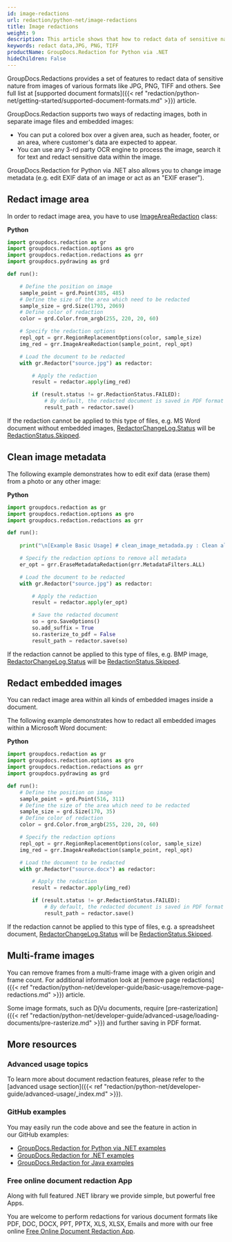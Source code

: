 ```yaml
---
id: image-redactions
url: redaction/python-net/image-redactions
title: Image redactions
weight: 9
description: This article shows that how to redact data of sensitive nature from images of various formats like JPG, PNG, TIFF and others.
keywords: redact data,JPG, PNG, TIFF
productName: GroupDocs.Redaction for Python via .NET
hideChildren: False
---
```

GroupDocs.Redactions provides a set of features to redact data of sensitive nature from images of various formats like JPG, PNG, TIFF and others. See full list at [supported document formats]({{< ref "redaction/python-net/getting-started/supported-document-formats.md" >}}) article.

GroupDocs.Redaction  supports two ways of redacting images, both in separate image files and embedded images:
*   You can put a colored box over a given area, such as header, footer, or an area, where customer's data are expected to appear.
*   You can use any 3-rd party OCR engine to process the image, search it for text and redact sensitive data within the image.   

GroupDocs.Redaction for Python via .NET also allows you to change image metadata (e.g. edit EXIF data of an image or act as an "EXIF eraser").

## Redact image area

In order to redact image area, you have to use [ImageAreaRedaction](https://reference.groupdocs.com/python-net/redaction/groupdocs.redaction.redactions/imagearearedaction) class:

**Python**

```python
import groupdocs.redaction as gr
import groupdocs.redaction.options as gro
import groupdocs.redaction.redactions as grr
import groupdocs.pydrawing as grd

def run():

    # Define the position on image
    sample_point = grd.Point(385, 485)
    # Define the size of the area which need to be redacted
    sample_size = grd.Size(1793, 2069)
    # Define color of redaction
    color = grd.Color.from_argb(255, 220, 20, 60)

    # Specify the redaction options
    repl_opt = grr.RegionReplacementOptions(color, sample_size)
    img_red = grr.ImageAreaRedaction(sample_point, repl_opt)

    # Load the document to be redacted
    with gr.Redactor("source.jpg") as redactor:

        # Apply the redaction
        result = redactor.apply(img_red)

        if (result.status != gr.RedactionStatus.FAILED):
            # By default, the redacted document is saved in PDF format
            result_path = redactor.save()
```

If the redaction cannot be applied to this type of files, e.g. MS Word document without embedded images, [RedactorChangeLog.Status](https://reference.groupdocs.com/python-net/redaction/groupdocs.redaction/redactorchangelog/properties/status) will be [RedactionStatus.Skipped](https://reference.groupdocs.com/python-net/redaction/groupdocs.redaction/redactionstatus).

## Clean image metadata

The following example demonstrates how to edit exif data (erase them) from a photo or any other image:

**Python**

```python
import groupdocs.redaction as gr
import groupdocs.redaction.options as gro
import groupdocs.redaction.redactions as grr

def run():
    
    print("\n[Example Basic Usage] # clean_image_metadada.py : Clean all image metadata")

    # Specify the redaction options to remove all metadata
    er_opt = grr.EraseMetadataRedaction(grr.MetadataFilters.ALL)

    # Load the document to be redacted
    with gr.Redactor("source.jpg") as redactor:

        # Apply the redaction
        result = redactor.apply(er_opt)

        # Save the redacted document
        so = gro.SaveOptions()
        so.add_suffix = True
        so.rasterize_to_pdf = False
        result_path = redactor.save(so)
```

If the redaction cannot be applied to this type of files, e.g. BMP image, [RedactorChangeLog.Status](https://reference.groupdocs.com/python-net/redaction/groupdocs.redaction/redactorchangelog/properties/status) will be [RedactionStatus.Skipped](https://reference.groupdocs.com/python-net/redaction/groupdocs.redaction/redactionstatus).

## Redact embedded images

You can redact image area within all kinds of embedded images inside a document. 

The following example demonstrates how to redact all embedded images within a Microsoft Word document:

**Python**

```python
import groupdocs.redaction as gr
import groupdocs.redaction.options as gro
import groupdocs.redaction.redactions as grr
import groupdocs.pydrawing as grd

def run():
    # Define the position on image
    sample_point = grd.Point(516, 311)
    # Define the size of the area which need to be redacted
    sample_size = grd.Size(170, 35)
    # Define color of redaction
    color = grd.Color.from_argb(255, 220, 20, 60)

    # Specify the redaction options
    repl_opt = grr.RegionReplacementOptions(color, sample_size)
    img_red = grr.ImageAreaRedaction(sample_point, repl_opt)

    # Load the document to be redacted
    with gr.Redactor("source.docx") as redactor:

        # Apply the redaction
        result = redactor.apply(img_red)

        if (result.status != gr.RedactionStatus.FAILED):
            # By default, the redacted document is saved in PDF format
            result_path = redactor.save()
```

If the redaction cannot be applied to this type of files, e.g. a spreadsheet document, [RedactorChangeLog.Status](https://reference.groupdocs.com/python-net/redaction/groupdocs.redaction/redactorchangelog/properties/status) will be [RedactionStatus.Skipped](https://reference.groupdocs.com/python-net/redaction/groupdocs.redaction/redactionstatus).

## Multi-frame images

You can remove frames from a multi-frame image with a given origin and frame count. For additional information look at [remove page redactions]({{< ref "redaction/python-net/developer-guide/basic-usage/remove-page-redactions.md" >}}) article.

Some image formats, such as DjVu documents, require [pre-rasterization]({{< ref "redaction/python-net/developer-guide/advanced-usage/loading-documents/pre-rasterize.md" >}}) and further saving in PDF format. 

## More resources

### Advanced usage topics

To learn more about document redaction features, please refer to the [advanced usage section]({{< ref "redaction/python-net/developer-guide/advanced-usage/_index.md" >}}).

### GitHub examples

You may easily run the code above and see the feature in action in our GitHub examples:

*   [GroupDocs.Redaction for Python via .NET examples](https://github.com/groupdocs-redaction/GroupDocs.Redaction-for-Python-via-.NET)
*   [GroupDocs.Redaction for .NET examples](https://github.com/groupdocs-redaction/GroupDocs.Redaction-for-.NET)
*   [GroupDocs.Redaction for Java examples](https://github.com/groupdocs-redaction/GroupDocs.Redaction-for-Java)
    

### Free online document redaction App

Along with full featured .NET library we provide simple, but powerful free Apps.

You are welcome to perform redactions for various document formats like PDF, DOC, DOCX, PPT, PPTX, XLS, XLSX, Emails and more with our free online [Free Online Document Redaction App](https://products.groupdocs.app/redaction).
